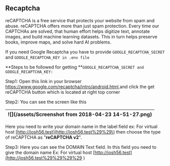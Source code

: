## Recaptcha

reCAPTCHA is a free service that protects your website from spam and abuse. reCAPTCHA offers more than just spam protection. Every time our CAPTCHAs are solved, that human effort helps digitize text, annotate images, and build machine learning datasets. This in turn helps preserve books, improve maps, and solve hard AI problems.

If you need Google Recaptcha you have to provide `GOOGLE_RECAPTCHA_SECRET` and  `GOOGLE_RECAPTCHA_KEY in .env file`

**Steps to be followed for getting **`GOOGLE_RECAPTCHA_SECRET and GOOGLE_RECAPTCHA_KEY:`

Step1: Open this link in your browser [https://www.google.com/recaptcha/intro/android.html ](https://www.google.com/recaptcha/intro/android.html)and click the get reCAPTCHA button which is located at right top corner

Step2: You can see the screen like this

| ![](/assets/Screenshot from 2018-04-23 14-51-27.png) |
| :--- |


Here you need to write your domain name in the label field ex: For virtual host [http://josh56.test](http://josh56.test%29%29\) then choose the type of reCAPTCHA as "**reCAPTCHA v2**".

Step3: Here you can see the DOMAIN Text field. In this field you need to give the domain name Ex: For virtual host [http://josh56.test](http://josh56.test%29%29%29%29 \)



